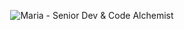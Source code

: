 <p align="center">
  <img src="https://github.com/MariaFlorez1504/mafe-portfolio-assets/blob/main/banner.png" alt="Maria - Senior Dev & Code Alchemist" />
</p>
